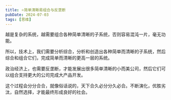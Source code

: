 ```yaml
---
title: ⭐️简单清晰易组合与反垄断
pubDate: 2024-07-03
tags: [思维]
---
```


越是复杂的系统，越需要组合各种简单清晰的子系统，否则容易混沌一片，毫无功能。

所以，技术上，我们需要分析综合，分析和创造出各种简单而清晰的子系统，然后综合和组合它们，完成简单而清晰的更高一层的系统。

政治经济上，也需要反垄断，才能发展出很多简单清晰的小而美公司，然后它们可以组合支持更大的公司完成大产品开发。

这个过程会分分合合，就像俗话说的，天下合久必分分久必合。不断演化，优胜劣汰，自然选择，才能最终形成良好的社会。
